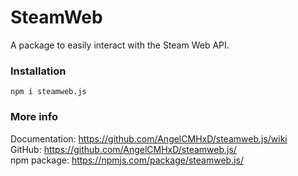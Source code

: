# SteamWeb

A package to easily interact with the Steam Web API.

### Installation

```
npm i steamweb.js
```

### More info

Documentation: https://github.com/AngelCMHxD/steamweb.js/wiki \
GitHub: https://github.com/AngelCMHxD/steamweb.js/ \
npm package: https://npmjs.com/package/steamweb.js/
